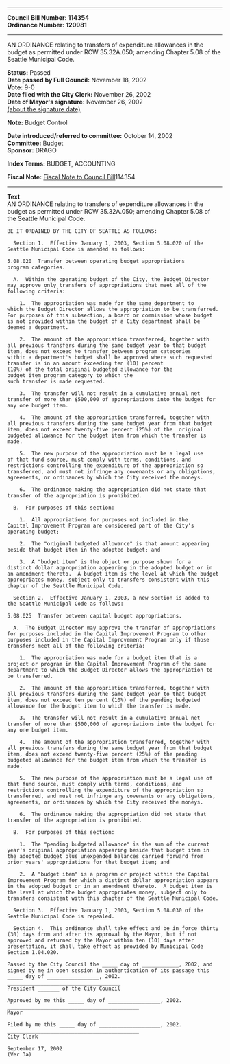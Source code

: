 * * * * *  
  
**Council Bill Number: [](#h0)[](#h2)114354**   
**Ordinance Number: 120981**  
  
* * * * *  
  
AN ORDINANCE relating to transfers of expenditure allowances in the budget as permitted under RCW 35.32A.050; amending Chapter 5.08 of the Seattle Municipal Code.  
  
**Status:** Passed   
**Date passed by Full Council:** November 18, 2002   
**Vote:** 9-0   
**Date filed with the City Clerk:** November 26, 2002   
**Date of Mayor's signature:** November 26, 2002   
[(about the signature date)](/~public/approvaldate.htm)   
  
**Note:** Budget Control  
  
  
**Date introduced/referred to committee:** October 14, 2002   
**Committee:** Budget   
**Sponsor:** DRAGO   
  
**Index Terms:** BUDGET, ACCOUNTING  
  
**Fiscal Note:** [Fiscal Note to Council Bill](http://clerk.seattle.gov/~public/fnote/114354.htm)[](#h1)[](#h3)114354  
  
* * * * *  
  
**Text**  
    AN ORDINANCE relating to transfers of expenditure allowances in the  
    budget as permitted under RCW 35.32A.050; amending Chapter 5.08 of  
    the Seattle Municipal Code.  
  
    BE IT ORDAINED BY THE CITY OF SEATTLE AS FOLLOWS:  
  
      Section 1.  Effective January 1, 2003, Section 5.08.020 of the  
    Seattle Municipal Code is amended as follows:  
  
    5.08.020  Transfer between operating budget appropriations   
    program categories.  
  
      A.  Within the operating budget of the City, the Budget Director  
    may approve only transfers of appropriations that meet all of the  
    following criteria:  
  
        1.  The appropriation was made for the same department to  
    which the Budget Director allows the appropriation to be transferred.  
    For purposes of this subsection, a board or commission whose budget  
    is not provided within the budget of a City department shall be  
    deemed a department.  
  
        2.  The amount of the appropriation transferred, together with  
    all previous transfers during the same budget year to that budget  
    item, does not exceed No transfer between program categories  
    within a department's budget shall be approved where such requested  
    transfer is in an amount exceeding ten (10) percent   
    (10%) of the total original budgeted allowance for the  
    budget item program category to which the   
    such transfer is made requested.  
  
        3.  The transfer will not result in a cumulative annual net  
    transfer of more than $500,000 of appropriations into the budget for  
    any one budget item.  
  
        4.  The amount of the appropriation transferred, together with  
    all previous transfers during the same budget year from that budget  
    item, does not exceed twenty-five percent (25%) of the  original  
    budgeted allowance for the budget item from which the transfer is  
    made.  
  
        5.  The new purpose of the appropriation must be a legal use  
    of that fund source, must comply with terms, conditions, and  
    restrictions controlling the expenditure of the appropriation so  
    transferred, and must not infringe any covenants or any obligations,  
    agreements, or ordinances by which the City received the moneys.  
  
        6.  The ordinance making the appropriation did not state that  
    transfer of the appropriation is prohibited.   
  
      B.  For purposes of this section:  
  
        1.  All appropriations for purposes not included in the  
    Capital Improvement Program are considered part of the City's  
    operating budget;  
  
        2.  The "original budgeted allowance" is that amount appearing  
    beside that budget item in the adopted budget; and  
  
        3.  A "budget item" is the object or purpose shown for a  
    distinct dollar appropriation appearing in the adopted budget or in  
    an amendment thereto.  A budget item is the level at which the budget  
    appropriates money, subject only to transfers consistent with this  
    chapter of the Seattle Municipal Code.  
  
      Section 2.  Effective January 1, 2003, a new section is added to  
    the Seattle Municipal Code as follows:  
  
    5.08.025  Transfer between capital budget appropriations.  
  
      A.  The Budget Director may approve the transfer of appropriations  
    for purposes included in the Capital Improvement Program to other  
    purposes included in the Capital Improvement Program only if those  
    transfers meet all of the following criteria:  
  
        1.  The appropriation was made for a budget item that is a  
    project or program in the Capital Improvement Program of the same  
    department to which the Budget Director allows the appropriation to  
    be transferred.  
  
        2.  The amount of the appropriation transferred, together with  
    all previous transfers during the same budget year to that budget  
    item, does not exceed ten percent (10%) of the pending budgeted  
    allowance for the budget item to which the transfer is made.  
  
        3.  The transfer will not result in a cumulative annual net  
    transfer of more than $500,000 of appropriations into the budget for  
    any one budget item.  
  
        4.  The amount of the appropriation transferred, together with  
    all previous transfers during the same budget year from that budget  
    item, does not exceed twenty-five percent (25%) of the pending  
    budgeted allowance for the budget item from which the transfer is  
    made.  
  
        5.  The new purpose of the appropriation must be a legal use of  
    that fund source, must comply with terms, conditions, and  
    restrictions controlling the expenditure of the appropriation so  
    transferred, and must not infringe any covenants or any obligations,  
    agreements, or ordinances by which the City received the moneys.  
  
        6.  The ordinance making the appropriation did not state that  
    transfer of the appropriation is prohibited.  
  
      B.  For purposes of this section:  
  
        1.  The "pending budgeted allowance" is the sum of the current  
    year's original appropriation appearing beside that budget item in  
    the adopted budget plus unexpended balances carried forward from  
    prior years' appropriations for that budget item; and  
  
        2.  A "budget item" is a program or project within the Capital  
    Improvement Program for which a distinct dollar appropriation appears  
    in the adopted budget or in an amendment thereto.  A budget item is  
    the level at which the budget appropriates money, subject only to  
    transfers consistent with this chapter of the Seattle Municipal Code.  
  
      Section 3.  Effective January 1, 2003, Section 5.08.030 of the  
    Seattle Municipal Code is repealed.  
  
      Section 4.  This ordinance shall take effect and be in force thirty  
    (30) days from and after its approval by the Mayor, but if not  
    approved and returned by the Mayor within ten (10) days after  
    presentation, it shall take effect as provided by Municipal Code  
    Section 1.04.020.  
  
    Passed by the City Council the _____ day of ____________, 2002, and  
    signed by me in open session in authentication of its passage this  
    _____ day of _________________, 2002.  
    _____________________________________  
    President _______ of the City Council  
  
    Approved by me this _____ day of _________________, 2002.  
    ___________________________________________  
    Mayor  
  
    Filed by me this _____ day of ____________________, 2002.  
    ___________________________________________  
    City Clerk  
  
    September 17, 2002  
    (Ver 3a)  
